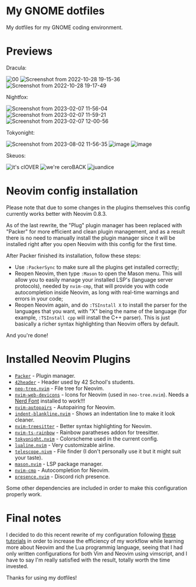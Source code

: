 # My GNOME dotfiles
My dotfiles for my GNOME coding environment.

# Previews
Dracula:

![00](https://user-images.githubusercontent.com/96696321/198705771-7aaf9c62-c764-4094-96ce-5aa2de5a2e70.png)
![Screenshot from 2022-10-28 19-15-36](https://user-images.githubusercontent.com/96696321/198706077-ba273ea2-52b4-4238-828b-ef48637496b5.png)
![Screenshot from 2022-10-28 19-17-49](https://user-images.githubusercontent.com/96696321/198705940-5989bf20-9f51-4926-92d6-1582e986a6b8.png)

Nightfox:

![Screenshot from 2023-02-07 11-56-04](https://user-images.githubusercontent.com/96696321/217240515-d285a65b-1d88-4bf0-8acf-50c291266a90.png)
![Screenshot from 2023-02-07 11-59-21](https://user-images.githubusercontent.com/96696321/217240551-60ea1d15-3a3d-4c4e-9cd4-120d315f0feb.png)
![Screenshot from 2023-02-07 12-00-56](https://user-images.githubusercontent.com/96696321/217240575-fa3cc41a-b90a-4b2f-b8a0-d93061473f9f.png)

Tokyonight:

![Screenshot from 2023-08-02 11-56-35](https://github.com/Pac4games/dotfiles/assets/96696321/f737d35e-c22d-4224-8913-2c8c7285ba32)
![image](https://github.com/Pac4games/dotfiles/assets/96696321/b6bbbe8c-11a2-40dc-972d-b36d411fa4cf)
![image](https://github.com/Pac4games/dotfiles/assets/96696321/5f112837-ca44-43bd-ba4a-6d1904d06fb9)

Skeuos:

![it's clOVER](https://github.com/Pac4games/dotfiles/assets/96696321/35887a5e-2c1f-4212-b4d6-3ae6ca67e3cb)
![we're ceroBACK](https://github.com/Pac4games/dotfiles/assets/96696321/2fc5a82d-46cc-4017-8dbc-f32a18ab29b4)
![juandice](https://github.com/Pac4games/dotfiles/assets/96696321/f3648488-9454-4161-8763-5926c364fc6a)

# Neovim config installation
Please note that due to some changes in the plugins themselves this config currently works better with Neovim 0.8.3.

As of the last rewrite, the "Plug" plugin manager has been replaced with "Packer" for more efficient and clean plugin management, and as a result there is no need to manually install the plugin manager since it will be installed right after you open Neovim with this config for the first time.

After Packer finished its installation, follow these steps:
- Use `:PackerSync` to make sure all the plugins get installed correctly;
- Reopen Neovim, then type `:Mason` to open the Mason menu. This will allow you to easily manage your installed LSP's (language server protocols), needed by `nvim-cmp`, that will provide you with code autocompletion inside Neovim, as long with real-time warnings and errors in your code;
- Reopen Neovim again, and do `:TSInstall X` to install the parser for the languages that you want, with "X" being the name of the language (for example, `:TSInstall cpp` will install the C++ parser). This is just basically a richer syntax highlighting than Neovim offers by default.

And you're done!

# Installed Neovim Plugins

- [`Packer`](https://github.com/wbthomason/packer.nvim) - Plugin manager.
- [`42header`](https://github.com/42Paris/42header) - Header used by 42 School's students.
- [`neo-tree.nvim`](https://github.com/nvim-neo-tree/neo-tree.nvim) - File tree for Neovim.
- [`nvim-web-devicons`](https://github.com/nvim-tree/nvim-web-devicons) - Icons for Neovim (used in `neo-tree.nvim`). Needs a [Nerd Font](https://www.nerdfonts.com/) installed to work!!!
- [`nvim-autopairs`](https://github.com/windwp/nvim-autopairs) - Autopairing for Neovim.
- [`indent-blankline.nvim`](https://github.com/lukas-reineke/indent-blankline.nvim) - Shows an indentation line to make it look cleaner.
- [`nvim-treesitter`](https://github.com/nvim-treesitter/nvim-treesitter) - Better syntax highlighting for Neovim.
- [`nvim-ts-rainbow`](https://github.com/p00f/nvim-ts-rainbow) - Rainbow paratheses addon for treesitter.
- [`tokyonight.nvim`](https://github.com/folke/tokyonight.nvim) - Colorscheme used in the current config.
- [`lualine.nvim`](https://github.com/nvim-lualine/lualine.nvim) - Very customizable airline.
- [`telescope.nivm`](https://github.com/nvim-telescope/telescope.nvim) - File finder (I don't personally use it but it might suit your taste).
- [`mason.nvim`](https://github.com/williamboman) - LSP package manager.
- [`nvim-cmp`](https://github.com/hrsh7th/nvim-cmp) - Autocompletion for Neovim.
- [`presence.nvim`](https://github.com/andweeb/presence.nvim) - Discord rich presence.

Some other dependencies are included in order to make this configuration properly work.

# Final notes

I decided to do this recent rewrite of my configuration following [these tutorials](https://www.youtube.com/playlist?list=PLsz00TDipIffxsNXSkskknolKShdbcALR) in order to increase the efficiency of my workflow while learning more about Neovim and the Lua programmig language, seeing that I had only written configurations for both Vim and Neovim using vimscript, and I have to say I'm really satisfied with the result, totally worth the time invested.

Thanks for using my dotfiles!
